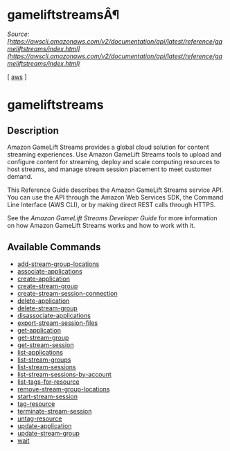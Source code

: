 # gameliftstreamsÂ¶

*Source: [https://awscli.amazonaws.com/v2/documentation/api/latest/reference/gameliftstreams/index.html](https://awscli.amazonaws.com/v2/documentation/api/latest/reference/gameliftstreams/index.html)*

[ [aws](https://awscli.amazonaws.com/v2/documentation/api/latest/reference/index.html#cli-aws) ]

# gameliftstreams

## Description

Amazon GameLift Streams provides a global cloud solution for content streaming experiences. Use Amazon GameLift Streams tools to upload and configure content for streaming, deploy and scale computing resources to host streams, and manage stream session placement to meet customer demand.

This Reference Guide describes the Amazon GameLift Streams service API. You can use the API through the Amazon Web Services SDK, the Command Line Interface (AWS CLI), or by making direct REST calls through HTTPS.

See the *Amazon GameLift Streams Developer Guide* for more information on how Amazon GameLift Streams works and how to work with it.

## Available Commands

- [add-stream-group-locations](https://awscli.amazonaws.com/v2/documentation/api/latest/reference/gameliftstreams/add-stream-group-locations.html)
- [associate-applications](https://awscli.amazonaws.com/v2/documentation/api/latest/reference/gameliftstreams/associate-applications.html)
- [create-application](https://awscli.amazonaws.com/v2/documentation/api/latest/reference/gameliftstreams/create-application.html)
- [create-stream-group](https://awscli.amazonaws.com/v2/documentation/api/latest/reference/gameliftstreams/create-stream-group.html)
- [create-stream-session-connection](https://awscli.amazonaws.com/v2/documentation/api/latest/reference/gameliftstreams/create-stream-session-connection.html)
- [delete-application](https://awscli.amazonaws.com/v2/documentation/api/latest/reference/gameliftstreams/delete-application.html)
- [delete-stream-group](https://awscli.amazonaws.com/v2/documentation/api/latest/reference/gameliftstreams/delete-stream-group.html)
- [disassociate-applications](https://awscli.amazonaws.com/v2/documentation/api/latest/reference/gameliftstreams/disassociate-applications.html)
- [export-stream-session-files](https://awscli.amazonaws.com/v2/documentation/api/latest/reference/gameliftstreams/export-stream-session-files.html)
- [get-application](https://awscli.amazonaws.com/v2/documentation/api/latest/reference/gameliftstreams/get-application.html)
- [get-stream-group](https://awscli.amazonaws.com/v2/documentation/api/latest/reference/gameliftstreams/get-stream-group.html)
- [get-stream-session](https://awscli.amazonaws.com/v2/documentation/api/latest/reference/gameliftstreams/get-stream-session.html)
- [list-applications](https://awscli.amazonaws.com/v2/documentation/api/latest/reference/gameliftstreams/list-applications.html)
- [list-stream-groups](https://awscli.amazonaws.com/v2/documentation/api/latest/reference/gameliftstreams/list-stream-groups.html)
- [list-stream-sessions](https://awscli.amazonaws.com/v2/documentation/api/latest/reference/gameliftstreams/list-stream-sessions.html)
- [list-stream-sessions-by-account](https://awscli.amazonaws.com/v2/documentation/api/latest/reference/gameliftstreams/list-stream-sessions-by-account.html)
- [list-tags-for-resource](https://awscli.amazonaws.com/v2/documentation/api/latest/reference/gameliftstreams/list-tags-for-resource.html)
- [remove-stream-group-locations](https://awscli.amazonaws.com/v2/documentation/api/latest/reference/gameliftstreams/remove-stream-group-locations.html)
- [start-stream-session](https://awscli.amazonaws.com/v2/documentation/api/latest/reference/gameliftstreams/start-stream-session.html)
- [tag-resource](https://awscli.amazonaws.com/v2/documentation/api/latest/reference/gameliftstreams/tag-resource.html)
- [terminate-stream-session](https://awscli.amazonaws.com/v2/documentation/api/latest/reference/gameliftstreams/terminate-stream-session.html)
- [untag-resource](https://awscli.amazonaws.com/v2/documentation/api/latest/reference/gameliftstreams/untag-resource.html)
- [update-application](https://awscli.amazonaws.com/v2/documentation/api/latest/reference/gameliftstreams/update-application.html)
- [update-stream-group](https://awscli.amazonaws.com/v2/documentation/api/latest/reference/gameliftstreams/update-stream-group.html)
- [wait](https://awscli.amazonaws.com/v2/documentation/api/latest/reference/gameliftstreams/wait/index.html)